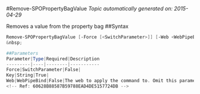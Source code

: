 #Remove-SPOPropertyBagValue
*Topic automatically generated on: 2015-04-29*

Removes a value from the property bag
##Syntax
```powershell
Remove-SPOPropertyBagValue [-Force [<SwitchParameter>]] [-Web <WebPipeBind>] -Key <String>```
&nbsp;

##Parameters
Parameter|Type|Required|Description
---------|----|--------|-----------
Force|SwitchParameter|False|
Key|String|True|
Web|WebPipeBind|False|The web to apply the command to. Omit this parameter to use the current web.
<!-- Ref: 60628B88587B59788EAD4DE5157724DB -->